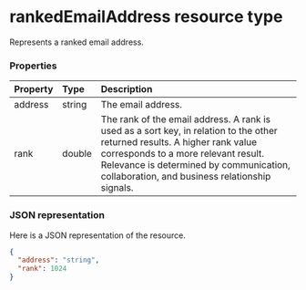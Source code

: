 # rankedEmailAddress resource type

Represents a ranked email address.


### Properties
| Property	   | Type	|Description|
|:---------------|:--------|:----------|
|address|string|The email address.|
|rank|double|The rank of the email address. A rank is used as a sort key, in relation to the other returned results. A higher rank value corresponds to a more relevant result. Relevance is determined by communication, collaboration, and business relationship signals.|

### JSON representation

Here is a JSON representation of the resource.

<!-- {
  "blockType": "resource",
  "optionalProperties": [

  ],
  "@odata.type": "microsoft.graph.rankedemailaddress"
}-->

```json
{
  "address": "string",
  "rank": 1024
}

```

<!-- uuid: 8fcb5dbc-d5aa-4681-8e31-b001d5168d79
2015-10-25 14:57:30 UTC -->
<!-- {
  "type": "#page.annotation",
  "description": "rankedEmailAddress resource",
  "keywords": "",
  "section": "documentation",
  "tocPath": ""
}-->
